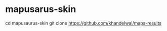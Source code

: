 mapusarus-skin
==============
cd mapusaurus-skin
git clone https://github.com/khandelwal/maps-results
